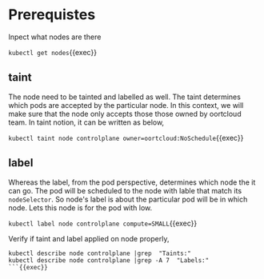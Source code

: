 # Prerequistes

Inpect what nodes are there

`kubectl get nodes`{{exec}}

## taint

The node need to be tainted and labelled as well.
The taint determines which pods are accepted by the particular node. In this context, we will make sure that the node only accepts those those owned by oortcloud team.
In taint notion, it can be written as below,

`kubectl taint node controlplane owner=oortcloud:NoSchedule`{{exec}}

## label

Whereas the label, from the pod perspective, determines which node the it can go. The pod will be scheduled to the node with lable that match its `nodeSelector`.
So node's label is about the particular pod will be in which node. Lets this node is for the pod with low.

`kubectl label node controlplane compute=SMALL`{{exec}}

Verify if taint and label applied on node properly,

```
kubectl describe node controlplane |grep  "Taints:"
kubectl describe node controlplane |grep -A 7  "Labels:"
```{{exec}}
